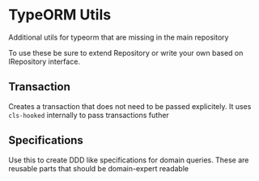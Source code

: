 # TypeORM Utils
Additional utils for typeorm that are missing in the main repository

To use these be sure to extend Repository or write your own based on IRepository interface.

## Transaction
Creates a transaction that does not need to be passed explicitely. It uses `cls-hooked` internally to pass transactions
futher

## Specifications
Use this to create DDD like specifications for domain queries. These are reusable parts that should be domain-expert
readable